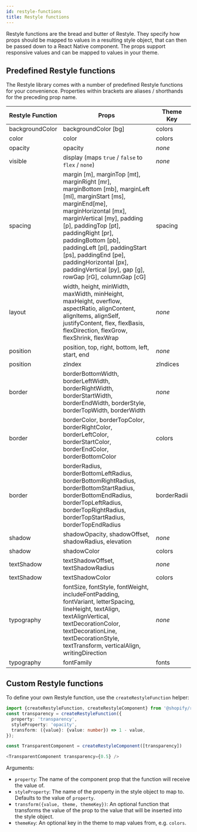 ```yaml
---
id: restyle-functions
title: Restyle functions
---
```


Restyle functions are the bread and butter of Restyle. They specify how props should be mapped to values in a resulting style object, that can then be passed down to a React Native component. The props support responsive values and can be mapped to values in your theme.

## Predefined Restyle functions

The Restyle library comes with a number of predefined Restyle functions for your convenience. Properties within brackets are aliases / shorthands for the preceding prop name.

| Restyle Function | Props                                                                                                                                                                                                                                                                                                                                                                        | Theme Key   |
| ---------------- | ---------------------------------------------------------------------------------------------------------------------------------------------------------------------------------------------------------------------------------------------------------------------------------------------------------------------------------------------------------------------------- | ----------- |
| backgroundColor  | backgroundColor [bg]                                                                                                                                                                                                                                                                                                                                                         | colors      |
| color            | color                                                                                                                                                                                                                                                                                                                                                                        | colors      |
| opacity          | opacity                                                                                                                                                                                                                                                                                                                                                                      | _none_      |
| visible          | display (maps `true` / `false` to `flex` / `none`)                                                                                                                                                                                                                                                                                                                           | _none_      |
| spacing          | margin [m], marginTop [mt], marginRight [mr], marginBottom [mb], marginLeft [ml], marginStart [ms], marginEnd[me], marginHorizontal [mx], marginVertical [my], padding [p], paddingTop [pt], paddingRight [pr], paddingBottom [pb], paddingLeft [pl], paddingStart [ps], paddingEnd [pe], paddingHorizontal [px], paddingVertical [py], gap [g], rowGap [rG], columnGap [cG] | spacing     |
| layout           | width, height, minWidth, maxWidth, minHeight, maxHeight, overflow, aspectRatio, alignContent, alignItems, alignSelf, justifyContent, flex, flexBasis, flexDirection, flexGrow, flexShrink, flexWrap                                                                                                                                                                          | _none_      |
| position         | position, top, right, bottom, left, start, end                                                                                                                                                                                                                                                                                                                               | _none_      |
| position         | zIndex                                                                                                                                                                                                                                                                                                                                                                       | zIndices    |
| border           | borderBottomWidth, borderLeftWidth, borderRightWidth, borderStartWidth, borderEndWidth, borderStyle, borderTopWidth, borderWidth                                                                                                                                                                                                                                             | _none_      |
| border           | borderColor, borderTopColor, borderRightColor, borderLeftColor, borderStartColor, borderEndColor, borderBottomColor                                                                                                                                                                                                                                                          | colors      |
| border           | borderRadius, borderBottomLeftRadius, borderBottomRightRadius, borderBottomStartRadius, borderBottomEndRadius, borderTopLeftRadius, borderTopRightRadius, borderTopStartRadius, borderTopEndRadius                                                                                                                                                                           | borderRadii |
| shadow           | shadowOpacity, shadowOffset, shadowRadius, elevation                                                                                                                                                                                                                                                                                                                         | _none_      |
| shadow           | shadowColor                                                                                                                                                                                                                                                                                                                                                                  | colors      |
| textShadow       | textShadowOffset, textShadowRadius                                                                                                                                                                                                                                                                                                                                           | _none_      |
| textShadow       | textShadowColor                                                                                                                                                                                                                                                                                                                                                              | colors      |
| typography       | fontSize, fontStyle, fontWeight, includeFontPadding, fontVariant, letterSpacing, lineHeight, textAlign, textAlignVertical, textDecorationColor, textDecorationLine, textDecorationStyle, textTransform, verticalAlign, writingDirection                                                                                                                                      | _none_      |
| typography       | fontFamily                                                                                                                                                                                                                                                                                                                                                                   | fonts       |

## Custom Restyle functions

To define your own Restyle function, use the `createRestyleFunction` helper:

```ts
import {createRestyleFunction, createRestyleComponent} from '@shopify/restyle'
const transparency = createRestyleFunction({
  property: 'transparency',
  styleProperty: 'opacity',
  transform: ({value}: {value: number}) => 1 - value,
});

const TransparentComponent = createRestyleComponent([transparency])

<TransparentComponent transparency={0.5} />
```

Arguments:

- `property`: The name of the component prop that the function will receive the value of.
- `styleProperty`: The name of the property in the style object to map to. Defaults to the value of `property`.
- `transform({value, theme, themeKey})`: An optional function that transforms the value of the prop to the value that will be inserted into the style object.
- `themeKey`: An optional key in the theme to map values from, e.g. `colors`.
